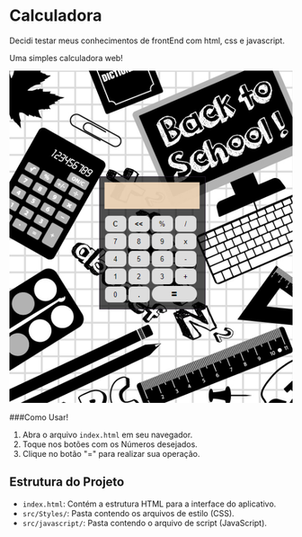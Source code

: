 # Calculadora
 Decidi testar meus conhecimentos de frontEnd com html, css e javascript.




Uma simples calculadora web!

 ![Alt text](image.png)

 ###Como Usar!
 
 1. Abra o arquivo `index.html` em seu navegador.
2. Toque nos botões com os Números desejados.
3. Clique no botão "=" para realizar sua operação.
   
## Estrutura do Projeto

- `index.html`: Contém a estrutura HTML para a interface do aplicativo.
- `src/Styles/`: Pasta contendo os arquivos de estilo (CSS).
- `src/javascript/`: Pasta contendo o arquivo de script (JavaScript).
